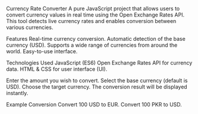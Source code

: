 Currency Rate Converter
A pure JavaScript project that allows users to convert currency values in real time using the Open Exchange Rates API. This tool detects live currency rates and enables conversion between various currencies.

Features
Real-time currency conversion.
Automatic detection of the base currency (USD).
Supports a wide range of currencies from around the world.
Easy-to-use interface.

Technologies Used
JavaScript (ES6)
Open Exchange Rates API for currency data.
HTML & CSS for user interface (UI).

Enter the amount you wish to convert.
Select the base currency (default is USD).
Choose the target currency.
The conversion result will be displayed instantly.

Example Conversion
Convert 100 USD to EUR.
Convert 100 PKR to USD.
